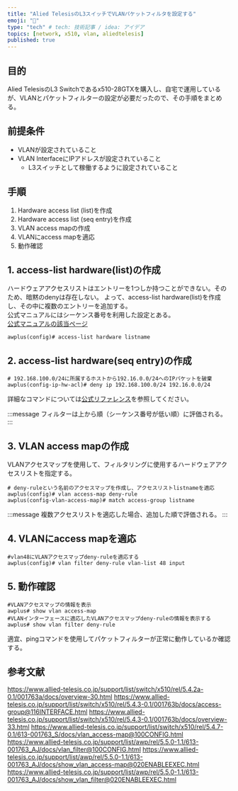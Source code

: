 ```yaml
---
title: "Alied TelesisのL3スイッチでVLANパケットフィルタを設定する"
emoji: "📝"
type: "tech" # tech: 技術記事 / idea: アイデア
topics: [network, x510, vlan, aliedtelesis]
published: true
---
```


## 目的

Alied TelesisのL3 Switchであるx510-28GTXを購入し、自宅で運用しているが、VLANとパケットフィルターの設定が必要だったので、その手順をまとめる。

## 前提条件

- VLANが設定されていること
- VLAN InterfaceにIPアドレスが設定されていること
  - L3スイッチとして稼働するように設定されていること

## 手順

1. Hardware access list (list)を作成
2. Hardware access list (seq entry)を作成
3. VLAN access mapの作成
4. VLANにaccess mapを適応
5. 動作確認

## 1. access-list hardware(list)の作成

ハードウェアアクセスリストはエントリーを1つしか持つことができない。そのため、暗黙のdenyは存在しない。
よって、access-list hardware(list)を作成し、その中に複数のエントリーを追加する。  
公式マニュアルにはシーケンス番号を利用した設定とある。  
[公式マニュアルの該当ページ](https://www.allied-telesis.co.jp/support/list/switch/x510/rel/5.4.3-0.1/001763b/docs/overview-30.html#sec5)

```shell
awplus(config)# access-list hardware listname
```

## 2. access-list hardware(seq entry)の作成

```shell
# 192.168.100.0/24に所属するホストから192.16.0.0/24へのIPパケットを破棄
awplus(config-ip-hw-acl)# deny ip 192.168.100.0/24 192.16.0.0/24
```

詳細なコマンドについては[公式リファレンス](https://www.allied-telesis.co.jp/support/list/switch/x510/rel/5.4.2a-0.1/001763a/docs/access-list_hardware(seq_entry)@912HWACL.html)を参照してください。

:::message
フィルターは上から順（シーケンス番号が低い順）に評価される。
:::

## 3. VLAN access mapの作成

VLANアクセスマップを使用して、フィルタリングに使用するハードウェアアクセスリストを指定する。

```shell
# deny-ruleという名前のアクセスマップを作成し、アクセスリストlistnameを適応
awplus(config)# vlan access-map deny-rule
awplus(config-vlan-access-map)# match access-group listname
```

:::message
複数アクセスリストを適応した場合、追加した順で評価される。
:::

## 4. VLANにaccess mapを適応

```shell
#vlan48にVLANアクセスマップdeny-ruleを適応する
awplus(config)# vlan filter deny-rule vlan-list 48 input
```

## 5. 動作確認

```shell
#VLANアクセスマップの情報を表示
awplus# show vlan access-map
#VLANインターフェースに適応したVLANアクセスマップdeny-ruleの情報を表示する
awplus# show vlan filter deny-rule
```

適宜、pingコマンドを使用してパケットフィルターが正常に動作しているか確認する。


## 参考文献

https://www.allied-telesis.co.jp/support/list/switch/x510/rel/5.4.2a-0.1/001763a/docs/overview-30.html
https://www.allied-telesis.co.jp/support/list/switch/x510/rel/5.4.3-0.1/001763b/docs/access-group@116INTERFACE.html
https://www.allied-telesis.co.jp/support/list/switch/x510/rel/5.4.3-0.1/001763b/docs/overview-33.html
https://www.allied-telesis.co.jp/support/list/switch/x510/rel/5.4.7-0.1/613-001763_S/docs/vlan_access-map@100CONFIG.html
https://www.allied-telesis.co.jp/support/list/awp/rel/5.5.0-1.1/613-001763_AJ/docs/vlan_filter@100CONFIG.html
https://www.allied-telesis.co.jp/support/list/awp/rel/5.5.0-1.1/613-001763_AJ/docs/show_vlan_access-map@020ENABLEEXEC.html
https://www.allied-telesis.co.jp/support/list/awp/rel/5.5.0-1.1/613-001763_AJ/docs/show_vlan_filter@020ENABLEEXEC.html
